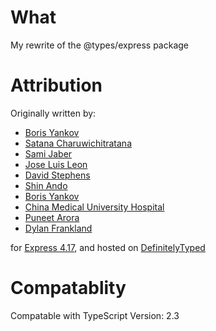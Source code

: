 # What

My rewrite of the @types/express package


# Attribution

Originally written by:

- <a href="https://github.com/borisyankov">Boris Yankov</a>
- <a href="https://github.com/micksatana">Satana Charuwichitratana</a>
- <a href="https://github.com/samijaber">Sami Jaber</a>
- <a href="https://github.com/JoseLion">Jose Luis Leon</a>
- <a href="https://github.com/dwrss">David Stephens</a>
- <a href="https://github.com/andoshin11">Shin Ando</a>
- <a href="https://github.com/borisyankov">Boris Yankov</a>
- <a href="https://github.com/CMUH">China Medical University Hospital</a>
- <a href="https://github.com/puneetar">Puneet Arora</a>
- <a href="https://github.com/dfrankland">Dylan Frankland</a>

for <a href="http://expressjs.com">Express 4.17</a>, and hosted on 
<a href="https://github.com/DefinitelyTyped/DefinitelyTyped">DefinitelyTyped</a>


# Compatablity

Compatable with TypeScript Version: 2.3